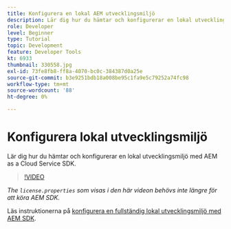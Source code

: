 ```yaml
---
title: Konfigurera en lokal AEM utvecklingsmiljö
description: Lär dig hur du hämtar och konfigurerar en lokal utvecklingsmiljö med AEM as a Cloud Service SDK.
role: Developer
level: Beginner
type: Tutorial
topic: Development
feature: Developer Tools
kt: 6933
thumbnail: 330558.jpg
exl-id: 73fe8fb8-ff8a-4070-bc0c-384387d0a25e
source-git-commit: b3e9251bdb18a008be95c1fa9e5c79252a74fc98
workflow-type: tm+mt
source-wordcount: '88'
ht-degree: 0%

---
```


# Konfigurera lokal utvecklingsmiljö

Lär dig hur du hämtar och konfigurerar en lokal utvecklingsmiljö med AEM as a Cloud Service SDK.

>[!VIDEO](https://video.tv.adobe.com/v/330558?quality=12&learn=on)

_The `license.properties` som visas i den här videon behövs inte längre för att köra AEM SDK._

Läs instruktionerna på [konfigurera en fullständig lokal utvecklingsmiljö med AEM SDK](https://experienceleague.adobe.com/docs/experience-manager-learn/cloud-service/local-development-environment-set-up/overview.html).
